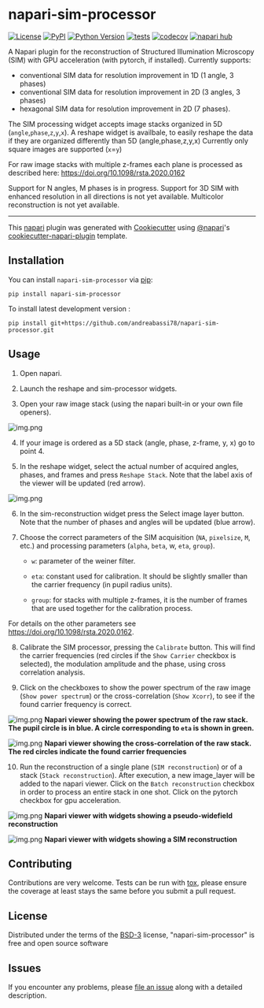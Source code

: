 # napari-sim-processor

[![License](https://img.shields.io/pypi/l/napari-sim-processor.svg?color=green)](https://github.com/andreabassi78/napari-sim-processor/raw/main/LICENSE)
[![PyPI](https://img.shields.io/pypi/v/napari-sim-processor.svg?color=green)](https://pypi.org/project/napari-sim-processor)
[![Python Version](https://img.shields.io/pypi/pyversions/napari-sim-processor.svg?color=green)](https://python.org)
[![tests](https://github.com/andreabassi78/napari-sim-processor/workflows/tests/badge.svg)](https://github.com/andreabassi78/napari-sim-processor/actions)
[![codecov](https://codecov.io/gh/andreabassi78/napari-sim-processor/branch/main/graph/badge.svg)](https://codecov.io/gh/andreabassi78/napari-sim-processor)
[![napari hub](https://img.shields.io/endpoint?url=https://api.napari-hub.org/shields/napari-sim-processor)](https://napari-hub.org/plugins/napari-sim-processor)

A Napari plugin for the reconstruction of Structured Illumination Microscopy (SIM) with GPU acceleration (with pytorch, if installed).
Currently supports:    
   - conventional SIM data for resolution improvement in 1D (1 angle, 3 phases)
   - conventional SIM data for resolution improvement in 2D (3 angles, 3 phases)
   - hexagonal SIM data for resolution improvement in 2D (7 phases).

The SIM processing widget accepts image stacks organized in 5D (`angle`,`phase`,`z`,`y`,`x`).
A reshape widget is availbale, to easily reshape the data if they are organized differently than 5D (angle,phase,z,y,x)
Currently only square images are supported (`x`=`y`)

For raw image stacks with multiple z-frames each plane is processed as described here:
	https://doi.org/10.1098/rsta.2020.0162
        
Support for N angles, M phases is in progress.
Support for 3D SIM with enhanced resolution in all directions is not yet available.
Multicolor reconstruction is not yet available.  

----------------------------------

This [napari] plugin was generated with [Cookiecutter] using [@napari]'s [cookiecutter-napari-plugin] template.

<!--
Don't miss the full getting started guide to set up your new package:
https://github.com/napari/cookiecutter-napari-plugin#getting-started

and review the napari docs for plugin developers:
https://napari.org/plugins/index.html
-->

## Installation

You can install `napari-sim-processor` via [pip]:

    pip install napari-sim-processor


To install latest development version :

    pip install git+https://github.com/andreabassi78/napari-sim-processor.git


## Usage

1) Open napari. 

2) Launch the reshape and sim-processor widgets.

3) Open your raw image stack (using the napari built-in or your own file openers).

![img.png](https://github.com/andreabassi78/napari-sim-processor/blob/main/images/Picture1.png)

4) If your image is ordered as a 5D stack (angle, phase, z-frame, y, x) go to point 4. 

5) In the reshape widget, select the actual number of acquired angles, phases, and frames and press `Reshape Stack`.
 Note that the label axis of the viewer will be updated (red arrow).

![img.png](https://github.com/andreabassi78/napari-sim-processor/blob/main/images/Picture1b.png)

6) In the sim-reconstruction widget press the Select image layer button. Note that the number of phases and angles will be updated (blue arrow). 

7) Choose the correct parameters of the SIM acquisition (`NA`, `pixelsize`, `M`, etc.) and processing parameters (`alpha`, `beta`, w, `eta`, `group`).

    - `w`: parameter of the weiner filter.
	
    - `eta`: constant used for calibration. It should be slightly smaller than the carrier frequency (in pupil radius units).
	 
    - `group`: for stacks with multiple z-frames, it is the number of frames that are used together for the calibration process.
	
For details on the other parameters see https://doi.org/10.1098/rsta.2020.0162.

8) Calibrate the SIM processor, pressing the `Calibrate` button. This will find the carrier frequencies (red circles if the `Show Carrier` checkbox is selected), the modulation amplitude and the phase, using cross correlation analysis.

9) Click on the checkboxes to show the power spectrum of the raw image (`Show power spectrum`) or the cross-correlation (`Show Xcorr`), to see if the found carrier frequency is correct.

![img.png](https://github.com/andreabassi78/napari-sim-processor/blob/main/images/Picture2b.png)
**Napari viewer showing the power spectrum of the raw stack. The pupil circle is in blue. A circle corresponding to `eta` is shown in green.**

![img.png](https://github.com/andreabassi78/napari-sim-processor/blob/main/images/Picture2.png)
**Napari viewer showing the cross-correlation of the raw stack. The red circles indicate the found carrier frequencies**

10) Run the reconstruction of a single plane (`SIM reconstruction`) or of a stack (`Stack reconstruction`). After execution, a new image_layer will be added to the napari viewer. Click on the `Batch reconstruction` checkbox in order to process an entire stack in one shot. Click on the pytorch checkbox for gpu acceleration.

![img.png](https://github.com/andreabassi78/napari-sim-processor/blob/main/images/Picture3b.png)
**Napari viewer with widgets showing a pseudo-widefield reconstruction**

![img.png](https://github.com/andreabassi78/napari-sim-processor/blob/main/images/Picture3.png)
**Napari viewer with widgets showing a SIM reconstruction**

## Contributing

Contributions are very welcome. Tests can be run with [tox], please ensure
the coverage at least stays the same before you submit a pull request.

## License

Distributed under the terms of the [BSD-3] license,
"napari-sim-processor" is free and open source software

## Issues

If you encounter any problems, please [file an issue] along with a detailed description.

[napari]: https://github.com/napari/napari
[Cookiecutter]: https://github.com/audreyr/cookiecutter
[@napari]: https://github.com/napari
[MIT]: http://opensource.org/licenses/MIT
[BSD-3]: http://opensource.org/licenses/BSD-3-Clause
[GNU GPL v3.0]: http://www.gnu.org/licenses/gpl-3.0.txt
[GNU LGPL v3.0]: http://www.gnu.org/licenses/lgpl-3.0.txt
[Apache Software License 2.0]: http://www.apache.org/licenses/LICENSE-2.0
[Mozilla Public License 2.0]: https://www.mozilla.org/media/MPL/2.0/index.txt
[cookiecutter-napari-plugin]: https://github.com/napari/cookiecutter-napari-plugin

[file an issue]: https://github.com/andreabassi78/napari-sim-processor/issues

[napari]: https://github.com/napari/napari
[tox]: https://tox.readthedocs.io/en/latest/
[pip]: https://pypi.org/project/pip/
[PyPI]: https://pypi.org/
